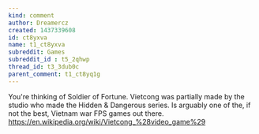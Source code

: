 ```yaml
---
kind: comment
author: Dreamercz
created: 1437339608
id: ct8yxva
name: t1_ct8yxva
subreddit: Games
subreddit_id : t5_2qhwp
thread_id: t3_3dub0c
parent_comment: t1_ct8yq1g
---
```


You're thinking of Soldier of Fortune. Vietcong was partially made by the studio who made the Hidden &amp; Dangerous series. Is arguably one of the, if not the best, Vietnam war FPS games out there. https://en.wikipedia.org/wiki/Vietcong_%28video_game%29
